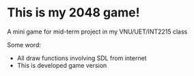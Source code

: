 # This is my 2048 game!

A mini game for mid-term project in my VNU/UET/INT2215 class

Some word:

- All draw functions involving SDL from internet
- This is developed game version
